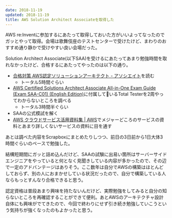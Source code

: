 ```yaml
---
date: 2018-11-19
updated: 2018-11-19
title: AWS Solution Architect Associateを取得した
---
```


AWS re:Inventに参加するにあたって取得しておいた方がいいよってなったのでガッとやって取得。会場は歌舞伎座のテストセンターで受けたけど、まわりのおすすめ通り静かで受けやすい良い会場だった。

Solution Architect Associate(以下SAA)を受けるにあたってあまり勉強時間を取れなかったけど、合格するにあたってやったのは以下の通り。

- [合格対策 AWS認定ソリューションアーキテクト - アソシエイト](https://amzn.to/2KfciBn)を読む
  - トータル5時間ぐらい
- [AWS Certified Solutions Architect Associate All-in-One Exam Guide (Exam SAA-C01) (English Edition)](https://amzn.to/2KfciBn)に付属しているTotal Testerを2周やってわからないところを調べる
  - トータル3時間半ぐらい
- SAAの公式模試を解く
- [AWS クラウドサービス活用資料集 \| AWS](https://aws.amazon.com/jp/aws-jp-introduction/)でメジャーどころのサービスの資料とあまり詳しくないサービスの資料に目を通す

あとは調べた内容をScrapboxにまとめたりしつつ、前日の3日前から1日大体3時間ぐらいのペースで勉強した。

結構短期間にガッと詰め込んだけど、SAAの試験に出易い箇所はサーバーサイドエンジニアをやっていると何となく見聞きしている内容が多かったので、その辺で一定のアドバンテージはありそう。ここ数年は自分でAWSの構築はほとんどしておらず、別の人におまかせしている状況だったので、自分で構築している人ならもっとすんなり合格できると思う。

認定資格は普段あまり興味を持たないんだけど、実際勉強をしてみると自分の知らないところを再確認することができて便利。あとAWSのアーキテクチャ設計自体にも興味がでてきたので、今回で終わりにせず引き続き勉強していこうという気持ちが強くなったのもよかったと思う。